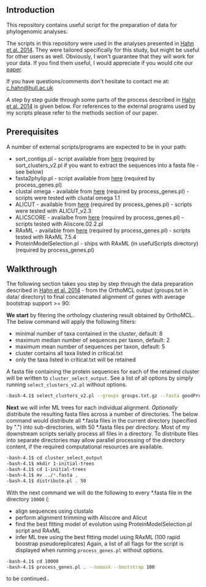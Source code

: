 Introduction
------------

This repository contains useful script for the preparation of data for phylogenomic analyses.

The scripts in this repository were used in the analyses presented in [Hahn et al. 2014](http://gbe.oxfordjournals.org/content/early/2014/04/13/gbe.evu078.short?rss=1 "Hahn et al. 2014 at GBE"). They were tailored specifically for this study, but might be useful for other users as well. Obviously, I won't guarantee that they will work for your data. If you find them useful, I would appreciate if you would cite our [paper](http://gbe.oxfordjournals.org/content/early/2014/04/13/gbe.evu078.short?rss=1 "Hahn et al. 2014 at GBE"). 

If you have questions/comments don't hesitate to contact me at: c.hahn@hull.ac.uk

A step by step guide through some parts of the process described in [Hahn et al. 2014](http://gbe.oxfordjournals.org/content/early/2014/04/13/gbe.evu078.short?rss=1 "Hahn et al. 2014 at GBE") is given below. For references to the external programs used by my scripts please refer to the methods section of our paper.


Prerequisites
-------------

A number of external scripts/programs are expected to be in your path:

- sort_contigs.pl - script available from [here](http://www.genome.ou.edu/informatics.html) (required by sort_clusters_v2.pl if you want to extract the sequences into a fasta file - see below)
- fasta2phylip.pl - script available from [here](https://github.com/chinchliff/physcripts/blob/master/fasta2phylip.pl) (required by process_genes.pl)
- clustal omega - available from [here](http://www.clustal.org/omega/) (required by process_genes.pl) - scripts were tested with clustal omega 1.1 
- ALICUT - available from [here](https://www.zfmk.de/en/research/research-centres-and-groups/utilities) (required by process_genes.pl) - scripts were tested with ALICUT_v2.3
- ALICSCORE - availalbe from [here](https://www.zfmk.de/en/research/research-centres-and-groups/aliscore) (required by process_genes.pl) - scripts tested with Aliscore.02.2.pl
- RAxML - available from [here](https://github.com/stamatak/standard-RAxML) (required by process_genes.pl) - scripts tested with RAxML 7.5.4 
- ProteinModelSelection.pl - ships with RAxML (in usefulScripts directory) (required by process_genes.pl)


Walkthrough
-----------

The following section takes you step by step through the data preparation described in [Hahn et al. 2014](http://gbe.oxfordjournals.org/content/early/2014/04/13/gbe.evu078.short?rss=1 "Hahn et al. 2014 at GBE") - from the OrthoMCL output (groups.txt in data/ directory) to final concatenated alignment of genes with average bootstrap support >= 90:

__We start__ by fitering the orthology clustering result obtained by OrthoMCL. The below command will apply the following filters:
+ minimal number of taxa contained in the cluster, default: 8
+ maximum median number of sequences per taxon, default: 2
+ maximum mean number of sequences per taxon, default: 5
+ cluster contains all taxa listed in critical.txt
+ only the taxa listed in critical.txt will be retained

A fasta file containing the protein sequences for each of the retained cluster will be written to `cluster_select_output`.
See a list of all options by simply running `select_clusters_v2.pl` without options.
```bash
-bash-4.1$ select_clusters_v2.pl --groups groups.txt.gz --fasta goodProteins.fasta --critical critical.txt --exclusive > sort_clusters.log
```
__Next__ we will infer ML trees for each individual alignment. _Optionally_ distribute the resulting fasta files across a number of directories. The below command would distribute all *.fasta files in the current directory (specified by ".") into sub-directories, with 50 *.fasta files per directory. Most of my downstream scripts serially process all files in a directory. To distribute files into separate directories may allow parallel processing of the directory content, if the required computational resources are available.
```bash
-bash-4.1$ cd cluster_select_output
-bash-4.1$ mkdir 1-initial-trees
-bash-4.1$ cd 1-initial-trees
-bash-4.1$ mv ../*.fasta .
-bash-4.1$ distribute.pl . 50
```
With the next command we will do the following to every *.fasta file in the directory `10000` (:
+ align sequences using clustalo
+ perform alignment trimming with Aliscore and Alicut
+ find the best fitting model of evolution using ProteinModelSelection.pl script and RAxML
+ infer ML tree using the best fitting model using RAxML (100 rapid boostrap pseudoreplicates)
Again, a list of all flags for the script is displayed when running `process_genes.pl` without options. 
```bash
-bash-4.1$ cd 10000
-bash-4.1$ process_genes.pl . --nomask --bootstrap 100
```

to be continued..


